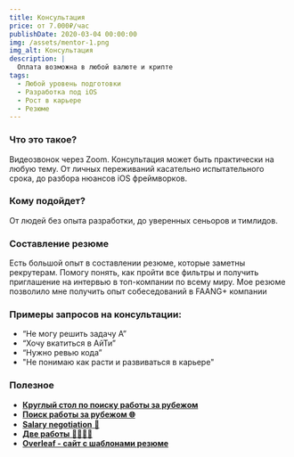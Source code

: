 ```yaml
---
title: Консультация
price: от 7.000₽/час
publishDate: 2020-03-04 00:00:00
img: /assets/mentor-1.png
img_alt: Консультация 
description: |
  Оплата возможна в любой валюте и крипте
tags:
  - Любой уровень подготовки
  - Разработка под iOS
  - Рост в карьере
  - Резюме
---
```


### Что это такое?

Видеозвонок через Zoom. Консультация может быть практически на любую тему. От личных переживаний касательно испытательного срока, до разбора нюансов iOS фреймворков.

### Кому подойдет?

От людей без опыта разработки, до уверенных сеньоров и тимлидов.

### Составление резюме

Есть большой опыт в составлении резюме, которые заметны рекрутерам. Помогу понять, как пройти все фильтры и получить приглашение на интервью в топ-компании по всему миру. Мое резюме позволило мне получить опыт собеседований в FAANG+ компании 

### Примеры запросов на консультации:

- “Не могу решить задачу А”
- “Хочу вкатиться в АйТи”
- “Нужно ревью кода”
- "Не понимаю как расти и развиваться в карьере"

### Полезное

- [**Круглый стол по поиску работы за рубежом**](https://t.me/ios_mobile_developer/75)
- [**Поиск работы за рубежом 🌐**](https://t.me/ios_mobile_developer/113)
- [**Salary negotiation** 🤑](https://t.me/ios_mobile_developer/109)
- [**Две работы** 👨‍💻👨‍💻](https://t.me/ios_mobile_developer/102)
- [**Overleaf - сайт с шаблонами резюме**](https://t.me/ios_mobile_developer/72)